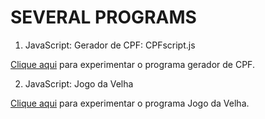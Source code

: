 ﻿# SEVERAL PROGRAMS

1. JavaScript: Gerador de CPF: CPFscript.js

<a href="https://joaonunodev.github.io/progs/CPF/indexCPF.html"> Clique aqui</a> para experimentar o programa gerador de CPF.

2. JavaScript: Jogo da Velha

<a href="https://joaonunodev.github.io/progs/JogoVelha/indexJogoVelha.html"> Clique aqui</a> para experimentar o programa Jogo da Velha.
